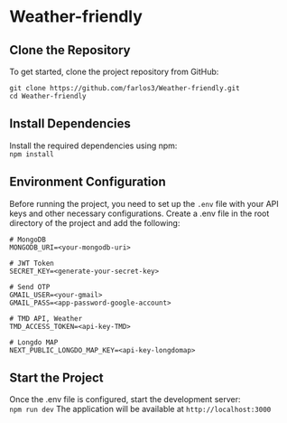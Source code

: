 # Weather-friendly

## Clone the Repository
To get started, clone the project repository from GitHub:
```
git clone https://github.com/farlos3/Weather-friendly.git
cd Weather-friendly
```

## Install Dependencies
Install the required dependencies using npm: <br>
```npm install```

## Environment Configuration
Before running the project, you need to set up the ```.env``` file with your API keys and other necessary configurations. Create a .env file in the root directory of the project and add the following:
```
# MongoDB
MONGODB_URI=<your-mongodb-uri>

# JWT Token
SECRET_KEY=<generate-your-secret-key>

# Send OTP
GMAIL_USER=<your-gmail>
GMAIL_PASS=<app-password-google-account>

# TMD API, Weather
TMD_ACCESS_TOKEN=<api-key-TMD>

# Longdo MAP
NEXT_PUBLIC_LONGDO_MAP_KEY=<api-key-longdomap>
```

## Start the Project
Once the .env file is configured, start the development server: <br>
```npm run dev```
The application will be available at ```http://localhost:3000```
